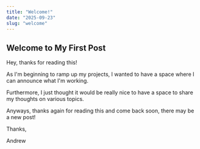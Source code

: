 ```yaml
---
title: "Welcome!"
date: "2025-09-23"
slug: "welcome"
---
```


## Welcome to My First Post

Hey, thanks for reading this!

As I'm beginning to ramp up my projects, I wanted to have a space where I can announce what I'm working.

Furthermore, I just thought it would be really nice to have a space to share my thoughts on various topics.

Anyways, thanks again for reading this and come back soon, there may be a new post!

Thanks,

Andrew
